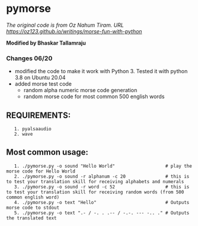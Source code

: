 # pymorse

*The original code is from Oz Nahum Tiram. URL https://oz123.github.io/writings/morse-fun-with-python*

**Modified by Bhaskar Tallamraju**

 ### Changes 06/20
  + modified the code to make it work with Python 3. Tested it with python 3.8 on Ubuntu 20.04
  + added morse test code
    + random alpha numeric morse code generation
    + random morse code for most common 500 english words

 ## REQUIREMENTS:  
       1. pyalsaaudio
       2. wave 

 ## Most common usage:
       1. ./pymorse.py -o sound "Hello World"                   # play the morse code for Hello World
       2. ./pymorse.py -o sound -r alphanum -c 20               # this is to test your translation skill for receiving alphabets and numerals
       3. ./pymorse.py -o sound -r word -c 52                   # this is to test your translation skill for receiving random words (from 500 common english word)
       4. ./pymorse.py -o text "Hello"                          # Outputs morse code to stdout
       5. ./pymorse.py -o text ".- / -. . .-- / -.-. --- -.. ." # Outputs the translated text 
